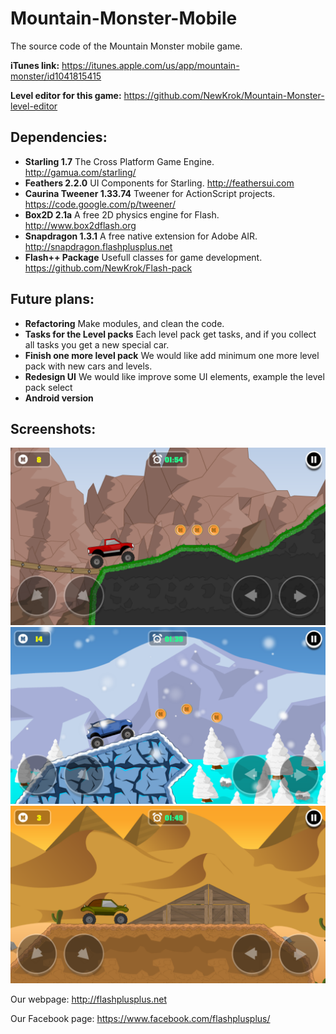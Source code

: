 # Mountain-Monster-Mobile
The source code of the Mountain Monster mobile game.

**iTunes link:** https://itunes.apple.com/us/app/mountain-monster/id1041815415

**Level editor for this game:** https://github.com/NewKrok/Mountain-Monster-level-editor

## Dependencies:

  * **Starling 1.7** The Cross Platform Game Engine. http://gamua.com/starling/
  * **Feathers 2.2.0** UI Components for Starling. http://feathersui.com
  * **Caurina Tweener 1.33.74** Tweener for ActionScript projects. https://code.google.com/p/tweener/
  * **Box2D 2.1a** A free 2D physics engine for Flash. http://www.box2dflash.org
  * **Snapdragon 1.3.1** A free native extension for Adobe AIR. http://snapdragon.flashplusplus.net
  * **Flash++ Package** Usefull classes for game development. https://github.com/NewKrok/Flash-pack

## Future plans:

  * **Refactoring** Make modules, and clean the code.
  * **Tasks for the Level packs** Each level pack get tasks, and if you collect all tasks you get a new special car.
  * **Finish one more level pack** We would like add minimum one more level pack with new cars and levels.
  * **Redesign UI** We would like improve some UI elements, example the level pack select
  * **Android version**

## Screenshots:
![alt tag](https://github.com/NewKrok/Mountain-Monster-Mobile/blob/master/preview/screenshot_1.png)
![alt tag](https://github.com/NewKrok/Mountain-Monster-Mobile/blob/master/preview/screenshot_2.png)
![alt tag](https://github.com/NewKrok/Mountain-Monster-Mobile/blob/master/preview/screenshot_3.png)

Our webpage:
http://flashplusplus.net

Our Facebook page:
https://www.facebook.com/flashplusplus/
